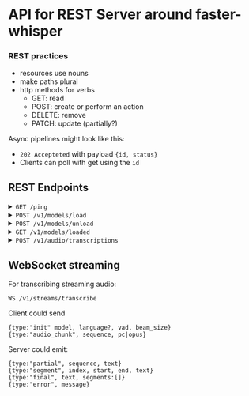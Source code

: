 # API for REST Server around faster-whisper

### REST practices

- resources use nouns
- make paths plural
- http methods for verbs
  - GET: read
  - POST: create or perform an action
  - DELETE: remove
  - PATCH: update (partially?)

Async pipelines might look like this:

- `202 Accepteted` with payload `{id, status}`
- Clients can poll with get using the `id`

## REST Endpoints

<details>
 <summary><code>GET /ping</code></summary>

#### Response

```json
{ "status": "healthy" }
```

</details>
<details>
 <summary><code>POST /v1/models/load</code></summary>

#### Body Format

```json
{
    "model":"medium.en",            # faster-whisper model strings
    "device": "cuda",               # or cpu
    "compute_type": "int8_float16", # or int8 / float16
    "download_root": "/models"      # optional
}
```

</details>

<details>
 <summary><code>POST /v1/models/unload</code></summary>

#### Body

```json
{ "model": "medium.en" }  # faster-whisper model strings
```

</details>
<details>
 <summary><code>GET /v1/models/loaded</code></summary>

#### Response

```json
{"models": []}   # array of loaded models (empty when none)
```

</details>

<details>
 <summary><code>POST /v1/audio/transcriptions</code></summary>

#### Simple wave file audio upload with form-data multipart upload

#### multipart/form-data

```bash
file: audio/wave mime content
```

#### response

```json
{ "text": "transcription of the audio file" }
```

</details>

## WebSocket streaming

For transcribing streaming audio:

`WS /v1/streams/transcribe`

Client could send

```
{type:"init" model, language?, vad, beam_size}
{type:"audio_chunk", sequence, pc|opus}
```

Server could emit:

```
{type:"partial", sequence, text}
{type:"segment", index, start, end, text}
{type:"final", text, segments:[]}
{type:"error", message}

```

